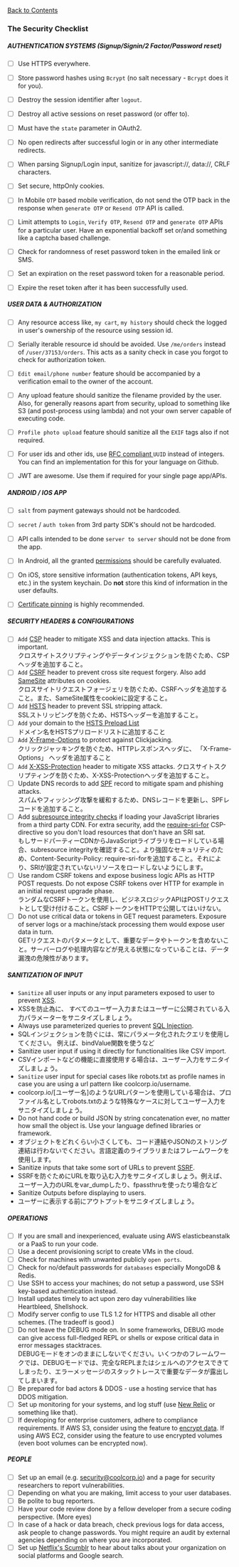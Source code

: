 [Back to Contents](README.md)


### The Security Checklist 

##### AUTHENTICATION SYSTEMS (Signup/Signin/2 Factor/Password reset) 
- [ ] Use HTTPS everywhere.
- [ ] Store password hashes using `Bcrypt` (no salt necessary - `Bcrypt` does it for you).
- [ ] Destroy the session identifier after `logout`.  
- [ ] Destroy all active sessions on reset password (or offer to).  
- [ ] Must have the `state` parameter in OAuth2.
- [ ] No open redirects after successful login or in any other intermediate redirects.
- [ ] When parsing Signup/Login input, sanitize for javascript://, data://, CRLF characters. 
- [ ] Set secure, httpOnly cookies.
- [ ] In Mobile `OTP` based mobile verification, do not send the OTP back in the response when `generate OTP` or `Resend OTP`  API is called.
- [ ] Limit attempts to `Login`, `Verify OTP`, `Resend OTP` and `generate OTP` APIs for a particular user. Have an exponential backoff set or/and something like a captcha based challenge.
- [ ] Check for randomness of reset password token in the emailed link or SMS.
- [ ] Set an expiration on the reset password token for a reasonable period.
- [ ] Expire the reset token after it has been successfully used.


##### USER DATA & AUTHORIZATION
- [ ] Any resource access like, `my cart`, `my history` should check the logged in user's ownership of the resource using session id.
- [ ] Serially iterable resource id should be avoided. Use `/me/orders` instead of `/user/37153/orders`. This acts as a sanity check in case you forgot to check for authorization token. 
- [ ] `Edit email/phone number` feature should be accompanied by a verification email to the owner of the account. 
- [ ] Any upload feature should sanitize the filename provided by the user. Also, for generally reasons apart from security, upload to something like S3 (and post-process using lambda) and not your own server capable of executing code.  
- [ ] `Profile photo upload` feature should sanitize all the `EXIF` tags also if not required.
- [ ] For user ids and other ids, use [RFC compliant ](http://www.ietf.org/rfc/rfc4122.txt) `UUID` instead of integers. You can find an implementation for this for your language on Github.
- [ ] JWT are awesome. Use them if required for your single page app/APIs.


##### ANDROID / IOS APP
- [ ] `salt` from payment gateways should not be hardcoded.
- [ ] `secret` / `auth token` from 3rd party SDK's should not be hardcoded.
- [ ] API calls intended to be done `server to server` should not be done from the app.
- [ ] In Android, all the granted  [permissions](https://developer.android.com/guide/topics/security/permissions.html) should be carefully evaluated.
- [ ] On iOS, store sensitive information (authentication tokens, API keys, etc.) in the system keychain. Do __not__ store this kind of information in the user defaults.
- [ ] [Certificate pinning](https://en.wikipedia.org/wiki/HTTP_Public_Key_Pinning) is highly recommended.


##### SECURITY HEADERS & CONFIGURATIONS
- [ ] `Add` [CSP](https://en.wikipedia.org/wiki/Content_Security_Policy) header to mitigate XSS and data injection attacks. This is important.  
クロスサイトスクリプティングやデータインジェクションを防ぐため、CSPヘッダを追加すること。
- [ ] `Add` [CSRF](https://en.wikipedia.org/wiki/Cross-site_request_forgery) header to prevent cross site request forgery. Also add [SameSite](https://tools.ietf.org/html/draft-ietf-httpbis-cookie-same-site-00) attributes on cookies.  
クロスサイトリクエストフォージェリを防ぐため、CSRFヘッダを追加すること。また、SameSite属性をcookieに設定すること。
- [ ] `Add` [HSTS](https://en.wikipedia.org/wiki/HTTP_Strict_Transport_Security) header to prevent SSL stripping attack.  
SSLストリッピングを防ぐため、HSTSヘッダーを追加すること。
- [ ] `Add` your domain to the [HSTS Preload List](https://hstspreload.org/)  
ドメイン名をHSTSプリロードリストに追加すること
- [ ] `Add` [X-Frame-Options](https://en.wikipedia.org/wiki/Clickjacking#X-Frame-Options) to protect against Clickjacking.  
クリックジャッキングを防ぐため、HTTPレスポンスヘッダに、 「X-Frame-Options」 ヘッダを追加すること
- [ ] `Add` [X-XSS-Protection](https://www.owasp.org/index.php/OWASP_Secure_Headers_Project#X-XSS-Protection) header to mitigate XSS attacks.
クロスサイトスクリプティングを防ぐため、X-XSS-Protectionヘッダを追加すること。
- [ ] Update DNS records to add [SPF](https://en.wikipedia.org/wiki/Sender_Policy_Framework) record to mitigate spam and phishing attacks.  
スパムやフィッシング攻撃を緩和するため、DNSレコードを更新し、SPFレコードを追加すること。
- [ ] Add [subresource integrity checks](https://en.wikipedia.org/wiki/Subresource_Integrity) if loading your JavaScript libraries from a third party CDN. For extra security, add the [require-sri-for](https://w3c.github.io/webappsec-subresource-integrity/#parse-require-sri-for) CSP-directive so you don't load resources that don't have an SRI sat.  
もしサードパーティーCDNからJavaScriptライブラリをロードしている場合、subresource integrityを確認すること。より強固なセキュリティのため、Content-Security-Policy: require-sri-forを追加すること。それにより、SRIが設定されていないリソースをロードしないようにします。
- [ ] Use random CSRF tokens and expose business logic APIs as HTTP POST requests. Do not expose CSRF tokens over HTTP for example in an initial request upgrade phase.  
ランダムなCSRFトークンを使用し、ビジネスロジックAPIはPOSTリクエストとして受け付けること。CSRFトークンをHTTPで公開してはいけない。
- [ ] Do not use critical data or tokens in GET request parameters. Exposure of server logs or a machine/stack processing them would expose user data in turn.  
 GETリクエストのパタメータとして、重要なデータやトークンを含めないこと。サーバーログや処理内容などが見える状態になっていることは、データ漏洩の危険性があります。 
  
##### SANITIZATION OF INPUT
- [ ](Rev) `Sanitize` all user inputs or any input parameters exposed to user to prevent [XSS](https://en.wikipedia.org/wiki/Cross-site_scripting).
- XSSを防止為に、
すべてのユーザー入力またはユーザーに公開されている入力パラメーターをサニタイズしましょう。
- [ ](Sec) Always use parameterized queries to prevent [SQL Injection](https://en.wikipedia.org/wiki/SQL_injection). 
- SQLインジェクションを防ぐには、常にパラメータ化されたクエリを使用してください。
  例えば、bindValue関数を使うなど
- [ ](Rev) Sanitize user input if using it directly for functionalities like CSV import.
- CSVインポートなどの機能に直接使用する場合は、ユーザー入力をサニタイズしましょう。
- [ ](Sec) `Sanitize` user input for special cases like robots.txt as profile names in case you are using a url pattern like coolcorp.io/username. 
- coolcorp.io/[ユーザー名]のようなURLパターンを使用している場合は、プロファイル名としてrobots.txtのような特殊なケースに対してユーザー入力をサニタイズしましょう。
- [ ](Rev) Do not hand code or build JSON by string concatenation ever, no matter how small the object is. Use your language defined libraries or framework.
- オブジェクトをどれくらい小さくしても、コード連結やJSONのストリング連結は行わないでください。言語定義のライブラリまたはフレームワークを使用します。
- [ ](Sec) Sanitize inputs that take some sort of URLs to prevent [SSRF](https://docs.google.com/document/d/1v1TkWZtrhzRLy0bYXBcdLUedXGb9njTNIJXa3u9akHM/edit#heading=h.t4tsk5ixehdd).
- SSRFを防ぐためにURLを取り込む入力をサニタイズしましょう。例えば、ユーザー入力のURLをvar_dumpしたり、fpassthruを使ったり場合など
- [ ](Rev) Sanitize Outputs before displaying to users.
- ユーザーに表示する前にアウトプットをサニタイズしましょう。

##### OPERATIONS
- [ ] If you are small and inexperienced, evaluate using AWS elasticbeanstalk or a PaaS to run your code.
- [ ] Use a decent provisioning script to create VMs in the cloud.
- [ ] Check for machines with unwanted publicly `open ports`.
- [ ] Check for no/default passwords for `databases` especially MongoDB & Redis.
- [ ] Use SSH to access your machines; do not setup a password, use SSH key-based authentication instead.
- [ ] Install updates timely to act upon zero day vulnerabilities like Heartbleed, Shellshock.
- [ ] Modify server config to use TLS 1.2 for HTTPS and disable all other schemes. (The tradeoff is good.)
- [ ] Do not leave the DEBUG mode on. In some frameworks, DEBUG mode can give access full-fledged REPL or shells or expose critical data in error messages stacktraces.  
DEBUGモードをオンのままにしないでください。いくつかのフレームワークでは、DEBUGモードでは、完全なREPLまたはシェルへのアクセスできてしまったり、エラーメッセージのスタックトレースで重要なデータが露出してしまいます。
- [ ] Be prepared for bad actors & DDOS - use a hosting service that has DDOS mitigation.
- [ ] Set up monitoring for your systems, and log stuff (use [New Relic](https://newrelic.com/) or something like that).
- [ ] If developing for enterprise customers, adhere to compliance requirements. If AWS S3, consider using the feature to [encrypt data](http://docs.aws.amazon.com/AmazonS3/latest/dev/UsingServerSideEncryption.html). If using AWS EC2, consider using the feature to use encrypted volumes (even boot volumes can be encrypted now).

##### PEOPLE
- [ ] Set up an email (e.g. security@coolcorp.io) and a page for security researchers to report vulnerabilities.
- [ ] Depending on what you are making, limit access to your user databases.
- [ ] Be polite to bug reporters.
- [ ] Have your code review done by a fellow developer from a secure coding perspective. (More eyes)
- [ ] In case of a hack or data breach, check previous logs for data access, ask people to change passwords. You might require an audit by external agencies depending on where you are incorporated.  
- [ ] Set up [Netflix's Scumblr](https://github.com/Netflix/Scumblr) to hear about talks about your organization on social platforms and Google search.
